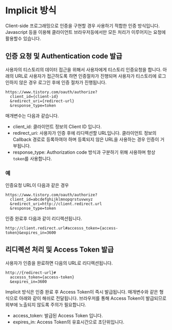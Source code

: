 # Implicit 방식

Client-side 프로그래밍으로 인증을 구현할 경우 사용하기 적합한 인증 방식입니다. Javascript 등을 이용해 클라이언트 브라우저등에서만 모든 처리가 이루어지는 요청에 활용할수 있습니다.

## 인증 요청 및 Authentication code 발급

사용자의 티스토리의 데이터 접근을 위해서 사용자에게 티스토리 인증요청을 합니다. 아래의 URL로 사용자가 접근하도록 하면 인증절차가 진행되며 사용자가 티스토리에 로그인하지 않은 경우 로그인 후에 인증 절차가 진행됩니다.

```
https://www.tistory.com/oauth/authorize?
  client_id={client-id}
  &redirect_uri={redirect-url}
  &response_type=token
```

매개변수는 다음과 같습니다.

- client_id: 클라이언트 정보의 Client ID 입니다.
- redirect_uri: 사용자가 인증 후에 리디렉션할 URL입니다. 클라이언트 정보의 Callback 경로로 등록하여야 하며 등록되지 않은 URL을 사용하는 경우 인증이 거부됩니다.
- response_type: Authorization code 방식과 구분하기 위해 사용하며 항상 `token`를 사용합니다.

### 예

인증요청 URL이 다음과 같은 경우

```
https://www.tistory.com/oauth/authorize?
  client_id=abcdefghijklmnopqrstuvwxyz
  &redirect_uri=http://client.redirect.url
  &response_type=token
```

인증 완료후 다음과 같이 리디렉션됩니다.

```
http://client.redirect.url#accesss_token={access-token}&expires_in=3600
```

## 리디렉션 처리 및 Access Token 발급

사용자가 인증을 완료하면 다음의 URL로 리디렉션됩니다.

```
http://{redirect-url}#
  accesss_token={access-token}
  &expires_in=3600
```

Implicit 방식은 인증 완료 후 Access Token이 즉시 발급됩니다. 매개변수와 같은 형식으로 아래와 같이 해쉬로 전달됩니다. 브라우저를 통해 Access Token이 발급되므로 외부에 노출되지 않도록 주의가 필요합니다.

- access_token: 발급된 Access Token 입니다.
- expires_in: Access Token의 유효시간으로 초단위입니다.
